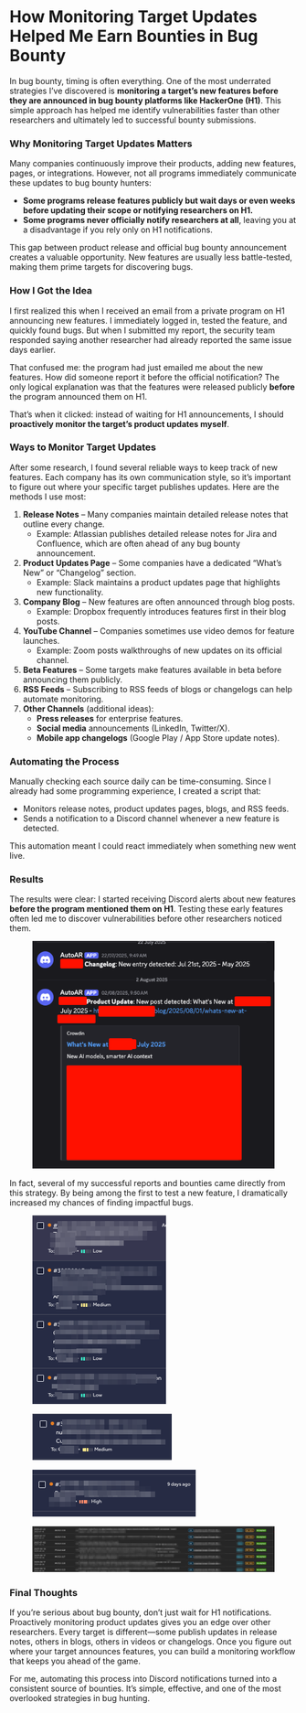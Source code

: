# How Monitoring Target Updates Helped Me Earn Bounties in Bug Bounty

In bug bounty, timing is often everything. One of the most underrated strategies I’ve discovered is **monitoring a target’s new features before they are announced in bug bounty platforms like HackerOne (H1)**. This simple approach has helped me identify vulnerabilities faster than other researchers and ultimately led to successful bounty submissions.

### Why Monitoring Target Updates Matters

Many companies continuously improve their products, adding new features, pages, or integrations. However, not all programs immediately communicate these updates to bug bounty hunters:

* **Some programs release features publicly but wait days or even weeks before updating their scope or notifying researchers on H1.**
* **Some programs never officially notify researchers at all**, leaving you at a disadvantage if you rely only on H1 notifications.

This gap between product release and official bug bounty announcement creates a valuable opportunity. New features are usually less battle-tested, making them prime targets for discovering bugs.

### How I Got the Idea

I first realized this when I received an email from a private program on H1 announcing new features. I immediately logged in, tested the feature, and quickly found bugs. But when I submitted my report, the security team responded saying another researcher had already reported the same issue days earlier.

That confused me: the program had just emailed me about the new features. How did someone report it before the official notification? The only logical explanation was that the features were released publicly **before** the program announced them on H1.

That’s when it clicked: instead of waiting for H1 announcements, I should **proactively monitor the target’s product updates myself**.

### Ways to Monitor Target Updates

After some research, I found several reliable ways to keep track of new features. Each company has its own communication style, so it’s important to figure out where your specific target publishes updates. Here are the methods I use most:

1. **Release Notes** – Many companies maintain detailed release notes that outline every change.
   * Example: Atlassian publishes detailed release notes for Jira and Confluence, which are often ahead of any bug bounty announcement.
2. **Product Updates Page** – Some companies have a dedicated “What’s New” or “Changelog” section.
   * Example: Slack maintains a product updates page that highlights new functionality.
3. **Company Blog** – New features are often announced through blog posts.
   * Example: Dropbox frequently introduces features first in their blog posts.
4. **YouTube Channel** – Companies sometimes use video demos for feature launches.
   * Example: Zoom posts walkthroughs of new updates on its official channel.
5. **Beta Features** – Some targets make features available in beta before announcing them publicly.
6. **RSS Feeds** – Subscribing to RSS feeds of blogs or changelogs can help automate monitoring.
7. **Other Channels** (additional ideas):
   * **Press releases** for enterprise features.
   * **Social media** announcements (LinkedIn, Twitter/X).
   * **Mobile app changelogs** (Google Play / App Store update notes).

### Automating the Process

Manually checking each source daily can be time-consuming. Since I already had some programming experience, I created a script that:

* Monitors release notes, product updates pages, blogs, and RSS feeds.
* Sends a notification to a Discord channel whenever a new feature is detected.

This automation meant I could react immediately when something new went live.

### Results

The results were clear: I started receiving Discord alerts about new features **before the program mentioned them on H1**. Testing these early features often led me to discover vulnerabilities before other researchers noticed them.

<figure><img src="../.gitbook/assets/image (1).png" alt=""><figcaption></figcaption></figure>

In fact, several of my successful reports and bounties came directly from this strategy. By being among the first to test a new feature, I dramatically increased my chances of finding impactful bugs.

<figure><img src="../.gitbook/assets/image (1) (1).png" alt=""><figcaption></figcaption></figure>

<figure><img src="../.gitbook/assets/image (2).png" alt=""><figcaption></figcaption></figure>

<figure><img src="../.gitbook/assets/image (3).png" alt=""><figcaption></figcaption></figure>

<figure><img src="../.gitbook/assets/image (4).png" alt=""><figcaption></figcaption></figure>

### Final Thoughts

If you’re serious about bug bounty, don’t just wait for H1 notifications. Proactively monitoring product updates gives you an edge over other researchers. Every target is different—some publish updates in release notes, others in blogs, others in videos or changelogs. Once you figure out where your target announces features, you can build a monitoring workflow that keeps you ahead of the game.

For me, automating this process into Discord notifications turned into a consistent source of bounties. It’s simple, effective, and one of the most overlooked strategies in bug hunting.
